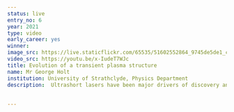 ```yaml
---
status: live
entry_no: 6
year: 2021
type: video
early_career: yes 
winner: 
image_src: https://live.staticflickr.com/65535/51602552864_9745de5de1_c_d.jpg
video_src: https://youtu.be/x-IudeT7WJc
title: Evolution of a transient plasma structure
name: Mr George Holt
institution: University of Strathclyde, Physics Department
description:  Ultrashort lasers have been major drivers of discovery and innovation for the past several decades, and continue to be to this day. By colliding high-power laser pulses in plasma, the particles can be arranged into a fascinating range of three-dimensional patterns that have useful properties. They can be used to manipulate high-power laser beams, and as compact light sources. This video shows how an initially homogeneous plasma can evolve into an intricate structure. The data was generated using the EPOCH code deployed on ARCHER2, which has enabled exquisitely detailed, high-resolution simulations.
 
  
---
```


